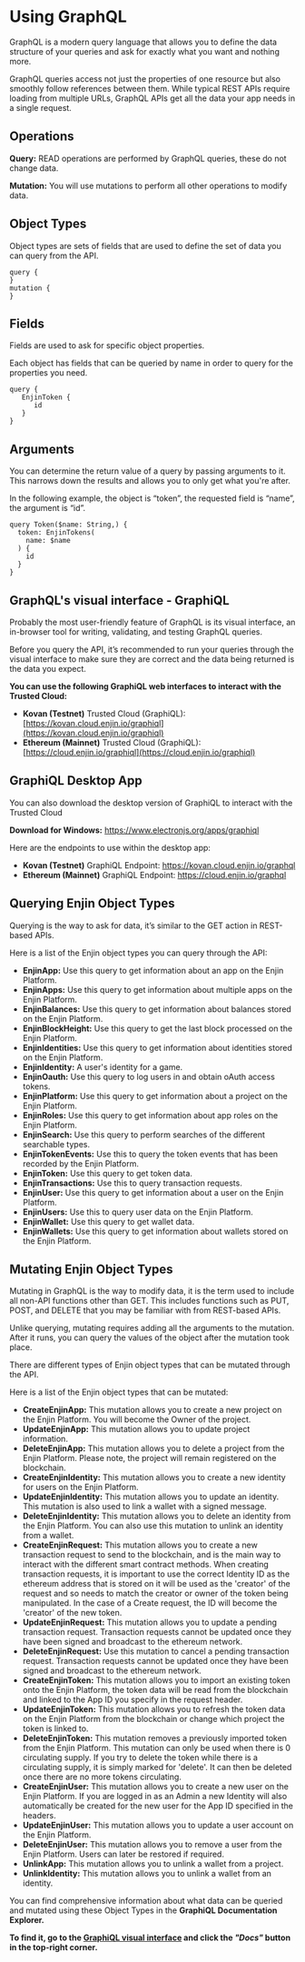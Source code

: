 # Using GraphQL

GraphQL is a modern query language that allows you to define the data structure of your queries and ask for exactly what you want and nothing more.

GraphQL queries access not just the properties of one resource but also smoothly follow references between them. While typical REST APIs require loading from multiple URLs, GraphQL APIs get all the data your app needs in a single request. 

## Operations

**Query:** READ operations are performed by GraphQL queries, these do not change data.

**Mutation:** You will use mutations to perform all other operations to modify data.

## Object Types

Object types are sets of fields that are used to define the set of data you can query from the API.

```gql
query {
}
mutation {
}
```

## Fields

Fields are used to ask for specific object properties.

Each object has fields that can be queried by name in order to query for the properties you need.

```gql
query {
   EnjinToken {
      id
   }
}
```

## Arguments

You can determine the return value of a query by passing arguments to it. This narrows down the results and allows you to only get what you're after.

In the following example, the object is “token”, the requested field is “name”, the argument is “id”.

```gql
query Token($name: String,) {
  token: EnjinTokens(
    name: $name
  ) {
    id
  }
}
```

## GraphQL's visual interface - GraphiQL

Probably the most user-friendly feature of GraphQL is its visual interface, an in-browser tool for writing, validating, and testing GraphQL queries.

Before you query the API, it’s recommended to run your queries through the visual interface to make sure they are correct and the data being returned is the data you expect. 

**You can use the following GraphiQL web interfaces to interact with the Trusted Cloud:**

* **Kovan (Testnet)** Trusted Cloud (GraphiQL): [https://kovan.cloud.enjin.io/graphiql](https://kovan.cloud.enjin.io/graphiql)
* **Ethereum (Mainnet)** Trusted Cloud (GraphiQL): [https://cloud.enjin.io/graphiql](https://cloud.enjin.io/graphiql)

## GraphiQL Desktop App
You can also download the desktop version of GraphiQL to interact with the Trusted Cloud

**Download for Windows:** https://www.electronjs.org/apps/graphiql

Here are the endpoints to use within the desktop app:

* **Kovan (Testnet)** GraphiQL Endpoint: https://kovan.cloud.enjin.io/graphql
* **Ethereum (Mainnet)** GraphiQL Endpoint: https://cloud.enjin.io/graphql

## Querying Enjin Object Types

Querying is the way to ask for data, it’s similar to the GET action in REST-based APIs.

Here is a list of the Enjin object types you can query through the API:
* **EnjinApp:** Use this query to get information about an app on the Enjin Platform.
* **EnjinApps:** Use this query to get information about multiple apps on the Enjin Platform.
* **EnjinBalances:** Use this query to get information about balances stored on the Enjin Platform.
* **EnjinBlockHeight:** Use this query to get the last block processed on the Enjin Platform.
* **EnjinIdentities:** Use this query to get information about identities stored on the Enjin Platform.
* **EnjinIdentity:** A user's identity for a game.
* **EnjinOauth:** Use this query to log users in and obtain oAuth access tokens.
* **EnjinPlatform:** Use this query to get information about a project on the Enjin Platform.
* **EnjinRoles:** Use this query to get information about app roles on the Enjin Platform.
* **EnjinSearch:** Use this query to perform searches of the different searchable types.
* **EnjinTokenEvents:** Use this to query the token events that has been recorded by the Enjin Platform.
* **EnjinToken:** Use this query to get token data.
* **EnjinTransactions:** Use this to query transaction requests.
* **EnjinUser:** Use this query to get information about a user on the Enjin Platform.
* **EnjinUsers:** Use this to query user data on the Enjin Platform.
* **EnjinWallet:** Use this query to get wallet data.
* **EnjinWallets:** Use this query to get information about wallets stored on the Enjin Platform.

## Mutating Enjin Object Types

Mutating in GraphQL is the way to modify data, it is the term used to include all non-API functions other than GET. This includes functions such as PUT, POST, and DELETE that you may be familiar with from REST-based APIs.

Unlike querying, mutating requires adding all the arguments to the mutation. After it runs, you can query the values of the object after the mutation took place.

There are different types of Enjin object types that can be mutated through the API. 

Here is a list of the Enjin object types that can be mutated:
* **CreateEnjinApp:** This mutation allows you to create a new project on the Enjin Platform. You will become the Owner of the project.
* **UpdateEnjinApp:** This mutation allows you to update project information.
* **DeleteEnjinApp:** This mutation allows you to delete a project from the Enjin Platform. Please note, the project will remain registered on the blockchain.
* **CreateEnjinIdentity:** This mutation allows you to create a new identity for users on the Enjin Platform.
* **UpdateEnjinIdentity:** This mutation allows you to update an identity. This mutation is also used to link a wallet with a signed message.
* **DeleteEnjinIdentity:** This mutation allows you to delete an identity from the Enjin Platform. You can also use this mutation to unlink an identity from a wallet.
* **CreateEnjinRequest:** This mutation allows you to create a new transaction request to send to the blockchain, and is the main way to interact with the different smart contract methods. When creating transaction requests, it is important to use the correct Identity ID as the ethereum address that is stored on it will be used as the 'creator' of the request and so needs to match the creator or owner of the token being manipulated. In the case of a Create request, the ID will become the 'creator' of the new token.
* **UpdateEnjinRequest:** This mutation allows you to update a pending transaction request. Transaction requests cannot be updated once they have been signed and broadcast to the ethereum network.
* **DeleteEnjinRequest:** Use this mutation to cancel a pending transaction request. Transaction requests cannot be updated once they have been signed and broadcast to the ethereum network.
* **CreateEnjinToken:** This mutation allows you to import an existing token onto the Enjin Platform, the token data will be read from the blockchain and linked to the App ID you specify in the request header.
* **UpdateEnjinToken:** This mutation allows you to refresh the token data on the Enjin Platform from the blockchain or change which project the token is linked to.
* **DeleteEnjinToken:** This mutation removes a previously imported token from the Enjin Platform. This mutation can only be used when there is 0 circulating supply. If you try to delete the token while there is a circulating supply, it is simply marked for 'delete'. It can then be deleted once there are no more tokens circulating.
* **CreateEnjinUser:** This mutation allows you to create a new user on the Enjin Platform. If you are logged in as an Admin a new Identity will also automatically be created for the new user for the App ID specified in the headers.
* **UpdateEnjinUser:** This mutation allows you to update a user account on the Enjin Platform.
* **DeleteEnjinUser:** This mutation allows you to remove a user from the Enjin Platform. Users can later be restored if required.
* **UnlinkApp:** This mutation allows you to unlink a wallet from a project.
* **UnlinkIdentity:** This mutation allows you to unlink a wallet from an identity.

You can find comprehensive information about what data can be queried and mutated using these Object Types in the **GraphiQL Documentation Explorer.**

**To find it, go to the [GraphiQL visual interface](cloud.enjin.io/graphiql) and click the _"Docs"_ button in the top-right corner.**

